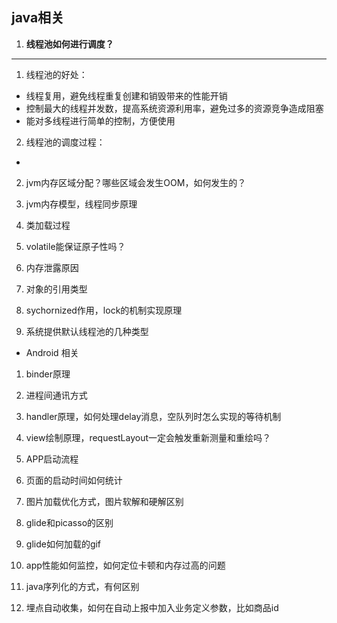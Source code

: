 ## java相关

1. **线程池如何进行调度？**
--------------
1. 线程池的好处：
- 线程复用，避免线程重复创建和销毁带来的性能开销
- 控制最大的线程并发数，提高系统资源利用率，避免过多的资源竞争造成阻塞
- 能对多线程进行简单的控制，方便使用
2. 线程池的调度过程：
- 

2. jvm内存区域分配？哪些区域会发生OOM，如何发生的？

3. jvm内存模型，线程同步原理

4. 类加载过程

5. volatile能保证原子性吗？

6. 内存泄露原因

7. 对象的引用类型

8. sychornized作用，lock的机制实现原理

9. 系统提供默认线程池的几种类型

- Android 相关

1. binder原理

2. 进程间通讯方式

3. handler原理，如何处理delay消息，空队列时怎么实现的等待机制

4. view绘制原理，requestLayout一定会触发重新测量和重绘吗？

5. APP启动流程

6. 页面的启动时间如何统计

7. 图片加载优化方式，图片软解和硬解区别

8. glide和picasso的区别

9. glide如何加载的gif

10. app性能如何监控，如何定位卡顿和内存过高的问题

11. java序列化的方式，有何区别

12. 埋点自动收集，如何在自动上报中加入业务定义参数，比如商品id
